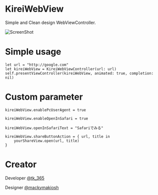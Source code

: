 
# KireiWebView
Simple and Clean design WebViewController.


![ScreenShot](https://raw.githubusercontent.com/entotsu/KireiWebView/master/ScreenShot.png)

# Simple usage

```
let url = "http://google.com"
let kireiWebView = KireiWebViewController(url: url)
self.presentViewController(kireiWebView, animated: true, completion: nil)
```


# Custom parameter
```
kireiWebView.enablePcUserAgent = true

kireiWebView.enableOpenInSafari = true

kireiWebView.openInSafariText = "Safariでみる"

kireiWebView.shareButtonAction = { url, title in
    yourShareView.open(url, title)
}
```

# Creator

Developer [@tk_365](https://twitter.com/tk_365)

Designer [@mackymakiosh](https://www.behance.net/mcky_mnml)
